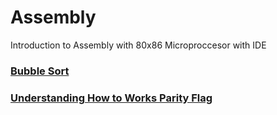 # Assembly
Introduction to Assembly with 80x86 Microproccesor with IDE

<h3><a href="https://github.com/KursatCAKAL/Assembly/blob/master/BubbleSort.asm">Bubble Sort<a> </h3>
<h3><a href="https://github.com/KursatCAKAL/Assembly/blob/master/Understanding_ParityFlag.asm">Understanding How to Works Parity Flag<a> </h3>  
  

